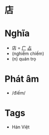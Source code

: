# 店

# Nghĩa
* 店 = [广](广.md) [占](占.md)
* (nghiễm chiếm)
* (n) quán trọ

# Phát âm
* /điếm/

# Tags
* Hán Việt

<script>window.HANZI_FIELD='店';</script>
